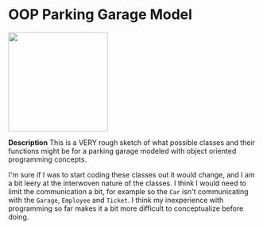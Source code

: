 # OOP Parking Garage Model

<img src="https://s3.amazonaws.com/mystufftoshare/IMG_1945.JPG" width="200">

**Description**
This is a <bold>VERY</bold> rough sketch of what possible classes and their functions might be for a parking garage modeled with object oriented programming concepts.

I'm sure if I was to start coding these classes out it would change, and I am a bit leery at the interwoven nature of the classes.  I think I would need to limit the communication a bit, for example so the `Car` isn't communicating with the `Garage`, `Employee` and `Ticket`.  I think my inexperience with programming so far makes it a bit more difficult to conceptualize before doing.
